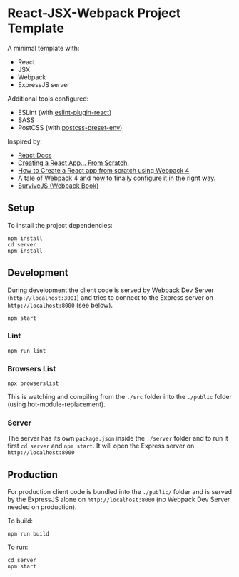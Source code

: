 # React-JSX-Webpack Project Template

A minimal template with:
- React
- JSX
- Webpack
- ExpressJS server

Additional tools configured:
- ESLint (with [eslint-plugin-react](https://github.com/yannickcr/eslint-plugin-react))
- SASS
- PostCSS (with [postcss-preset-env](https://github.com/csstools/postcss-preset-env))

Inspired by:
- [React Docs](https://reactjs.org/docs/create-a-new-react-app.html#creating-a-toolchain-from-scratch)
- [Creating a React App… From Scratch.](https://blog.usejournal.com/creating-a-react-app-from-scratch-f3c693b84658)
- [How to Create a React app from scratch using Webpack 4](https://medium.freecodecamp.org/part-1-react-app-from-scratch-using-webpack-4-562b1d231e75)
- [A tale of Webpack 4 and how to finally configure it in the right way.](https://hackernoon.com/a-tale-of-webpack-4-and-how-to-finally-configure-it-in-the-right-way-4e94c8e7e5c1)
- [SurviveJS (Webpack Book)](https://survivejs.com/webpack/)

## Setup
To install the project dependencies:
```
npm install
cd server
npm install
```

## Development

During development the client code is served by Webpack Dev Server (`http://localhost:3001`) and tries to connect to the Express server on `http://localhost:8000` (see below).

```
npm start
```

### Lint

```
npm run lint
````

### Browsers List

```
npx browserslist
```

This is watching and compiling from the `./src` folder into the `./public` folder (using hot-module-replacement).

### Server
The server has its own `package.json` inside the `./server` folder and to run it first `cd server` and `npm start`. It will open the Express server on `http://localhost:8000`

## Production

For production client code is bundled into the `./public/` folder and is served by the ExpressJS alone on `http://localhost:8000` (no Webpack Dev Server needed on production).

To build:
```
npm run build
```

To run:
```
cd server
npm start
```